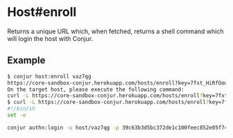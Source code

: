 Host#enroll
===========

Returns a unique URL which, when fetched, returns a shell command which will login
the host with Conjur.

Example
-------

```bash
$ conjur host:enroll vaz7qg
https://core-sandbox-conjur.herokuapp.com/hosts/enroll?key=7fxt_HiRfOodA3J6wh5s2X9a6gm-b-wkPmF0g-HOPYo=
On the target host, please execute the following command:
curl -L https://core-sandbox-conjur.herokuapp.com/hosts/enroll?key=7fxt_HiRfOodA3J6wh5s2X9a6gm-b-wkPmF0g-HOPYo= | bash
$ curl -L https://core-sandbox-conjur.herokuapp.com/hosts/enroll?key=7fxt_HiRfOodA3J6wh5s2X9a6gm-b-wkPmF0g-HOPYo=
#!/bin/sh
set -e

conjur authn:login -u host/vaz7qg -p 39c63b3d5bc372de1c100feec852e05f747bc9eb
```


